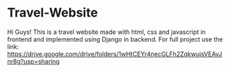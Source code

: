 # Travel-Website

Hi Guys! This is a travel website made with html, css and javascript in frontend and implemented using Django in backend.
For full project use the link: https://drive.google.com/drive/folders/1wHtCEYr4necGLFh2ZqkwujsVEAvJnr8g?usp=sharing
